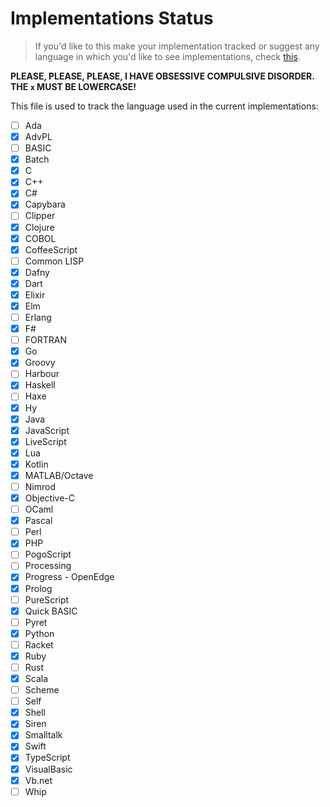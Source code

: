 # Implementations Status

> If you'd like to this make your implementation tracked or suggest
any language in which you'd like to see implementations, check [this](CONTRIBUTING.md).

**PLEASE, PLEASE, PLEASE, I HAVE OBSESSIVE COMPULSIVE DISORDER.**
**THE `x` MUST BE LOWERCASE!**

This file is used to track the language used in the current implementations:

- [ ] Ada
- [x] AdvPL
- [ ] BASIC
- [x] Batch
- [x] C
- [x] C++
- [x] C#
- [x] Capybara
- [ ] Clipper
- [x] Clojure
- [x] COBOL
- [x] CoffeeScript
- [ ] Common LISP
- [x] Dafny
- [x] Dart
- [x] Elixir
- [x] Elm
- [ ] Erlang
- [x] F#
- [ ] FORTRAN
- [x] Go
- [x] Groovy
- [ ] Harbour
- [x] Haskell
- [ ] Haxe
- [x] Hy
- [x] Java
- [x] JavaScript
- [x] LiveScript
- [x] Lua
- [x] Kotlin
- [x] MATLAB/Octave
- [ ] Nimrod
- [x] Objective-C
- [ ] OCaml
- [x] Pascal
- [ ] Perl
- [x] PHP
- [ ] PogoScript
- [ ] Processing
- [x] Progress - OpenEdge
- [x] Prolog
- [ ] PureScript
- [x] Quick BASIC
- [ ] Pyret
- [x] Python
- [ ] Racket
- [x] Ruby
- [ ] Rust
- [x] Scala
- [ ] Scheme
- [ ] Self
- [x] Shell
- [x] Siren
- [x] Smalltalk
- [x] Swift
- [x] TypeScript 
- [x] VisualBasic
- [x] Vb.net
- [ ] Whip
